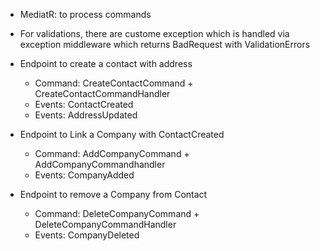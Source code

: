  
 - MediatR: to process commands

 - For validations, there are custome exception which is handled via exception middleware which returns BadRequest with ValidationErrors

 - Endpoint to create a contact with address
     - Command: CreateContactCommand + CreateContactCommandHandler
	 - Events: ContactCreated
	 - Events: AddressUpdated
	 
 - Endpoint to Link a Company with ContactCreated
	 - Command: AddCompanyCommand + AddCompanyCommandhandler
	 - Events: CompanyAdded

 - Endpoint to remove a Company from Contact
	 - Command: DeleteCompanyCommand + DeleteCompanyCommandHandler
	 - Events: CompanyDeleted

  



 